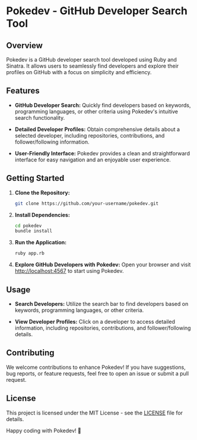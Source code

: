# Pokedev - GitHub Developer Search Tool

## Overview

Pokedev is a GitHub developer search tool developed using Ruby and Sinatra. It allows users to seamlessly find developers and explore their profiles on GitHub with a focus on simplicity and efficiency.

## Features

- **GitHub Developer Search:** Quickly find developers based on keywords, programming languages, or other criteria using Pokedev's intuitive search functionality.

- **Detailed Developer Profiles:** Obtain comprehensive details about a selected developer, including repositories, contributions, and follower/following information.

- **User-Friendly Interface:** Pokedev provides a clean and straightforward interface for easy navigation and an enjoyable user experience.

## Getting Started

1. **Clone the Repository:**
   ```bash
   git clone https://github.com/your-username/pokedev.git
   ```

2. **Install Dependencies:**
   ```bash
   cd pokedev
   bundle install
   ```

3. **Run the Application:**
   ```bash
   ruby app.rb
   ```

4. **Explore GitHub Developers with Pokedev:**
   Open your browser and visit [http://localhost:4567](http://localhost:4567) to start using Pokedev.

## Usage

- **Search Developers:** Utilize the search bar to find developers based on keywords, programming languages, or other criteria.

- **View Developer Profiles:** Click on a developer to access detailed information, including repositories, contributions, and follower/following details.

## Contributing

We welcome contributions to enhance Pokedev! If you have suggestions, bug reports, or feature requests, feel free to open an issue or submit a pull request.

## License

This project is licensed under the MIT License - see the [LICENSE](LICENSE) file for details.

Happy coding with Pokedev! 🚀
